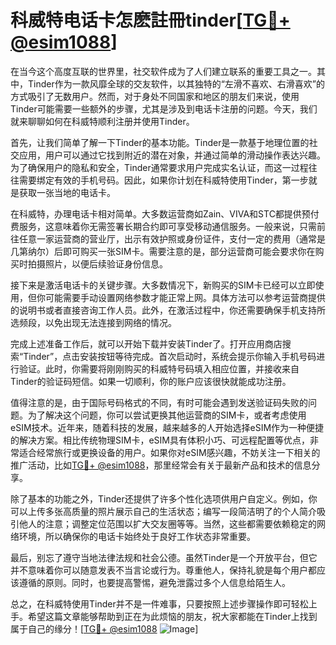 # 科威特电话卡怎麽註冊tinder[[TG💪+ @esim1088](https://t.me/s/esim1088)]

在当今这个高度互联的世界里，社交软件成为了人们建立联系的重要工具之一。其中，Tinder作为一款风靡全球的交友软件，以其独特的“左滑不喜欢、右滑喜欢”的方式吸引了无数用户。然而，对于身处不同国家和地区的朋友们来说，使用Tinder可能需要一些额外的步骤，尤其是涉及到电话卡注册的问题。今天，我们就来聊聊如何在科威特顺利注册并使用Tinder。

首先，让我们简单了解一下Tinder的基本功能。Tinder是一款基于地理位置的社交应用，用户可以通过它找到附近的潜在对象，并通过简单的滑动操作表达兴趣。为了确保用户的隐私和安全，Tinder通常要求用户完成实名认证，而这一过程往往需要绑定有效的手机号码。因此，如果你计划在科威特使用Tinder，第一步就是获取一张当地的电话卡。

在科威特，办理电话卡相对简单。大多数运营商如Zain、VIVA和STC都提供预付费服务，这意味着你无需签署长期合约即可享受移动通信服务。一般来说，只需前往任意一家运营商的营业厅，出示有效护照或身份证件，支付一定的费用（通常是几第纳尔）后即可购买一张SIM卡。需要注意的是，部分运营商可能会要求你在购买时拍摄照片，以便后续验证身份信息。

接下来是激活电话卡的关键步骤。大多数情况下，新购买的SIM卡已经可以立即使用，但你可能需要手动设置网络参数才能正常上网。具体方法可以参考运营商提供的说明书或者直接咨询工作人员。此外，在激活过程中，你还需要确保手机支持所选频段，以免出现无法连接到网络的情况。

完成上述准备工作后，就可以开始下载并安装Tinder了。打开应用商店搜索“Tinder”，点击安装按钮等待完成。首次启动时，系统会提示你输入手机号码进行验证。此时，你需要将刚刚购买的科威特号码填入相应位置，并接收来自Tinder的验证码短信。如果一切顺利，你的账户应该很快就能成功注册。

值得注意的是，由于国际号码格式的不同，有时可能会遇到发送验证码失败的问题。为了解决这个问题，你可以尝试更换其他运营商的SIM卡，或者考虑使用eSIM技术。近年来，随着科技的发展，越来越多的人开始选择eSIM作为一种便捷的解决方案。相比传统物理SIM卡，eSIM具有体积小巧、可远程配置等优点，非常适合经常旅行或更换设备的用户。如果你对eSIM感兴趣，不妨关注一下相关的推广活动，比如[TG💪+ @esim1088](https://t.me/s/esim1088)，那里经常会有关于最新产品和技术的信息分享。

除了基本的功能之外，Tinder还提供了许多个性化选项供用户自定义。例如，你可以上传多张高质量的照片展示自己的生活状态；编写一段简洁明了的个人简介吸引他人的注意；调整定位范围以扩大交友圈等等。当然，这些都需要依赖稳定的网络环境，所以确保你的电话卡始终处于良好工作状态非常重要。

最后，别忘了遵守当地法律法规和社会公德。虽然Tinder是一个开放平台，但它并不意味着你可以随意发表不当言论或行为。尊重他人，保持礼貌是每个用户都应该遵循的原则。同时，也要提高警惕，避免泄露过多个人信息给陌生人。

总之，在科威特使用Tinder并不是一件难事，只要按照上述步骤操作即可轻松上手。希望这篇文章能够帮助到正在为此烦恼的朋友，祝大家都能在Tinder上找到属于自己的缘分！[[TG💪+ @esim1088](https://t.me/s/esim1088) ![Image](https://i.postimg.cc/4NQfJmqS/Snipaste-2025-05-13-00-14-12.png)]